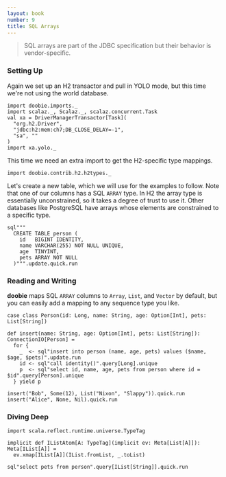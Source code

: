 ```yaml
---
layout: book
number: 9
title: SQL Arrays
---
```


> SQL arrays are part of the JDBC specification but their behavior is vendor-specific.

### Setting Up

Again we set up an H2 transactor and pull in YOLO mode, but this time we're not using the world database.

```tut:silent
import doobie.imports._
import scalaz._, Scalaz._, scalaz.concurrent.Task
val xa = DriverManagerTransactor[Task](
  "org.h2.Driver",                      
  "jdbc:h2:mem:ch7;DB_CLOSE_DELAY=-1",  
  "sa", ""                              
)
import xa.yolo._
```

This time we need an extra import to get the H2-specific type mappings.

```tut:silent
import doobie.contrib.h2.h2types._
```

Let's create a new table, which we will use for the examples to follow. Note that one of our columns has a SQL `ARRAY` type. In H2 the array type is essentially unconstrained, so it takes a degree of trust to use it. Other databases like PostgreSQL have arrays whose elements are constrained to a specific type.

```tut
sql"""
  CREATE TABLE person (
    id   BIGINT IDENTITY,
    name VARCHAR(255) NOT NULL UNIQUE,
    age  TINYINT,
    pets ARRAY NOT NULL
  )""".update.quick.run
```

### Reading and Writing

**doobie** maps SQL `ARRAY` columns to `Array`, `List`, and `Vector` by default, but you can easily add a mapping to any sequence type you like.

```tut:silent
case class Person(id: Long, name: String, age: Option[Int], pets: List[String])

def insert(name: String, age: Option[Int], pets: List[String]): ConnectionIO[Person] =
  for {
    _  <- sql"insert into person (name, age, pets) values ($name, $age, $pets)".update.run
    id <- sql"call identity()".query[Long].unique
    p  <- sql"select id, name, age, pets from person where id = $id".query[Person].unique
  } yield p
```

```tut
insert("Bob", Some(12), List("Nixon", "Slappy")).quick.run
insert("Alice", None, Nil).quick.run
```


### Diving Deep

```tut
import scala.reflect.runtime.universe.TypeTag

implicit def IListAtom[A: TypeTag](implicit ev: Meta[List[A]]): Meta[IList[A]] =
  ev.xmap[IList[A]](IList.fromList, _.toList)
```

```tut:silent
sql"select pets from person".query[IList[String]].quick.run
```

